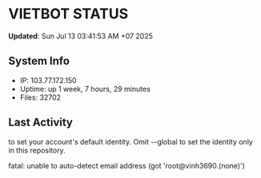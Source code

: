 # VIETBOT STATUS
**Updated**: Sun Jul 13 03:41:53 AM +07 2025

## System Info
- IP: 103.77.172.150
- Uptime: up 1 week, 7 hours, 29 minutes
- Files: 32702

## Last Activity

to set your account's default identity.
Omit --global to set the identity only in this repository.

fatal: unable to auto-detect email address (got 'root@vinh3690.(none)')
